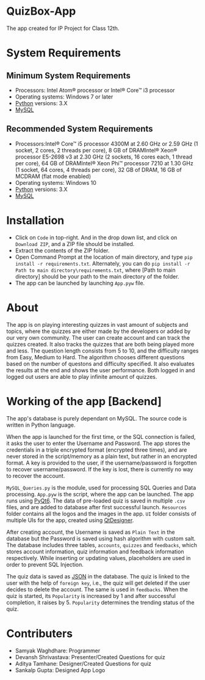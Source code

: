 # QuizBox-App
The app created for IP Project for Class 12th.

# System Requirements
  ## Minimum System Requirements
  - Processors: Intel Atom® processor or Intel® Core™ i3 processor
  - Operating systems: Windows 7 or later
  - [Python](https://www.python.org/downloads/) versions: 3.X
  - [MySQL](https://dev.mysql.com/downloads/installer/)
  
  ## Recommended System Requirements
  - Processors:Intel® Core™ i5 processor 4300M at 2.60 GHz or 2.59 GHz (1 socket, 2 cores, 2 threads per core), 8 GB of DRAMIntel® Xeon® processor E5-2698 v3 at 2.30 GHz (2 sockets, 16 cores each, 1 thread per core), 64 GB of DRAMIntel® Xeon Phi™ processor 7210 at 1.30 GHz (1 socket, 64 cores, 4 threads per core), 32 GB of DRAM, 16 GB of MCDRAM (flat mode enabled)
  - Operating systems: Windows 10
  - [Python](https://www.python.org/downloads/) versions: 3.X
  - [MySQL](https://dev.mysql.com/downloads/installer/)

# Installation
- Click on `Code` in top-right. And in the drop down list, and click on `Download ZIP`, and a ZIP file should be installed.
- Extract the contents of the ZIP folder.
- Open Command Prompt at the location of main directory, and type `pip install -r requirements.txt`. Alternately, you can do `pip install -r Path to main directory\requirements.txt`, where [Path to main directory] should be your path to the main directory of the folder.
- The app can be launched by launching `App.pyw` file.

# About
The app is on playing interesting quizzes in vast amount of subjects and topics, where the quizzes are either made by the developers or added by our very own community. The user can create account and can track the quizzes created. It also tracks the quizzes that are both being played more and less. The question length consists from 5 to 10, and the difficulty ranges from Easy, Medium to Hard. The algorithm chooses different questions based on the number of questons and difficulty specified. It also evaluates the results at the end and shows the user performance. Both logged in and logged out users are able to play infinite amount of quizzes.

# Working of the app [Backend]
The app's database is purely dependant on MySQL. The source code is written in Python language.

When the app is launched for the first time, or the SQL connection is failed, it asks the user to enter the Username and Password. The app stores the credentials in a triple encrypted format (encrypted three times), and are never stored in the script/memory as a plain text, but rather in an encrypted format. A key is provided to the user, if the username/password is forgotten to recover username/password. If the key is lost, there is currently no way to recover the account.

`MySQL_Queries.py` is the module, used for processing SQL Queries and Data processing. `App.pyw` is the script, where the app can be launched. The app runs using [PyQt6](https://pypi.org/project/PyQt6/). The data of pre-loaded quiz is saved in multiple `.csv` files, and are added to database after first successful launch. `Resources` folder contains all the logos and the images in the app. `UI` folder consists of multiple UIs for the app, created using [QtDesigner](https://doc.qt.io/qt-5/qtdesigner-manual.html).

After creating account, the Username is saved as `Plain Text` in the database but the Password is saved using hash algorithm with custom salt. The database includes three tables, `accounts`, `quizzes` and `feedbacks`, which stores account information, quiz information and feedback information respectively. While inserting or updating values, placeholders are used in order to prevent SQL Injection.

The quiz data is saved as [JSON](https://www.json.org/json-en.html) in the database. The quiz is linked to the user with the help of `foreign key`, i.e., the quiz will get deleted if the user decides to delete the account. The same is used in `feedbacks`. When the quiz is started, its `Popularity` is increased by 1 and after successful completion, it raises by 5. `Popularity` determines the trending status of the quiz.

# Contributers
- Samyak Waghdhare: Programmer
- Devansh Shrivastava: Presenter/Created Questions for quiz
- Aditya Tamhane: Designer/Created Questions for quiz
- Sankalp Gupta: Designed App Logo
